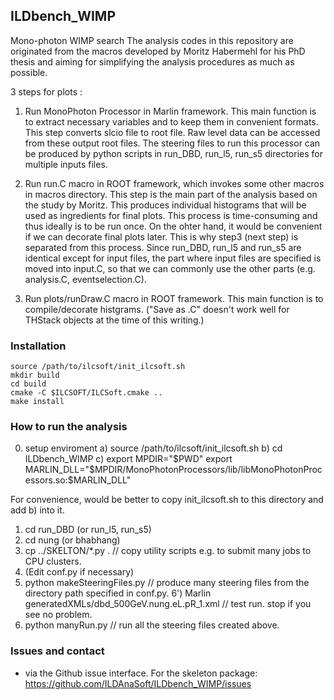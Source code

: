 
## ILDbench_WIMP

Mono-photon WIMP search
The analysis codes in this repository are originated from
the macros developed by
Moritz Habermehl for his PhD thesis and
aiming for simplifying the analysis procedures as much as possible.

3 steps for plots :

1) Run MonoPhoton Processor in Marlin framework. This main function
is to extract necessary variables and to keep them in convenient formats.
This step converts slcio file to root file.
Raw level data can be accessed from these output root files.
The steering files to run this processor can be produced by python scripts in
run_DBD, run_l5, run_s5 directories for multiple inputs files.

2) Run run.C macro in ROOT framework, which invokes some other macros in macros directory. 
This step is the main part of the analysis based on the study by Moritz.
This produces individual histograms that will be used as ingredients for final plots. 
This process is time-consuming and thus ideally is to be run once.
On the ohter hand, it would be convenient if we can decorate final plots later. 
This is why step3 (next step) is separated from this process.
Since run_DBD, run_l5 and run_s5 are identical except for input files,
the part where input files are specified is moved into input.C, so that
we can commonly use the other parts (e.g. analysis.C, eventselection.C).

3) Run plots/runDraw.C macro in ROOT framework. This main function
is to compile/decorate histgrams. 
("Save as .C" doesn't work well for THStack objects at the time of this writing.)

### Installation

```shell
source /path/to/ilcsoft/init_ilcsoft.sh
mkdir build
cd build
cmake -C $ILCSOFT/ILCSoft.cmake ..
make install
```

### How to run the analysis
0) setup enviroment
  a) source /path/to/ilcsoft/init_ilcsoft.sh
  b) cd ILDbench_WIMP
  c) export MPDIR="$PWD"
     export MARLIN_DLL="$MPDIR/MonoPhotonProcessors/lib/libMonoPhotonProcessors.so:$MARLIN_DLL"

  For convenience, would be better to copy init_ilcsoft.sh to this directory and add b) into it.

1) cd run_DBD (or run_l5, run_s5)
3) cd nung (or bhabhang)
4) cp ../SKELTON/*.py .         // copy utility scripts e.g. to submit many jobs to CPU clusters.
5) (Edit conf.py if necessary)
6) python makeSteeringFiles.py  // produce many steering files from the directory path specified in conf.py.
6') Marlin generatedXMLs/dbd_500GeV.nung.eL.pR_1.xml // test run. stop if you see no problem. 
7) python manyRun.py            // run all the steering files created above.

### Issues and contact
- via the Github issue interface. For the skeleton package: https://github.com/ILDAnaSoft/ILDbench_WIMP/issues


